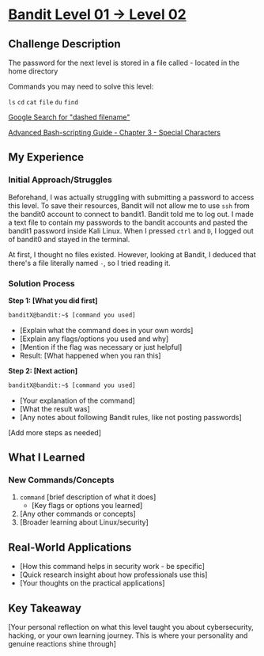 # [Bandit Level 01 → Level 02](https://overthewire.org/wargames/bandit/bandit2.html)

## Challenge Description
The password for the next level is stored in a file called - located in the home directory

Commands you may need to solve this level:

`ls` `cd` `cat` `file` `du` `find`

[Google Search for "dashed filename"](https://www.google.com/search?q=dashed+filename)

[Advanced Bash-scripting Guide - Chapter 3 - Special Characters](https://linux.die.net/abs-guide/special-chars.html)

## My Experience

### Initial Approach/Struggles

Beforehand, I was actually struggling with submitting a password to access this level. To save their resources, Bandit will not allow me to use `ssh` from the bandit0 account to connect to bandit1. Bandit told me to log out. I made a text file to contain my passwords to the bandit accounts and pasted the bandit1 password inside Kali Linux. When I pressed `ctrl` and `D`, I logged out of bandit0 and stayed in the terminal.

At first, I thought no files existed. However, looking at Bandit, I deduced that there's a file literally named `-`, so I tried reading it.

### Solution Process

**Step 1: [What you did first]**
```bash
banditX@bandit:~$ [command you used]
```
- [Explain what the command does in your own words]
- [Explain any flags/options you used and why]
- [Mention if the flag was necessary or just helpful]
- Result: [What happened when you ran this]

**Step 2: [Next action]**
```bash
banditX@bandit:~$ [command you used]
```
- [Your explanation of the command]
- [What the result was]
- [Any notes about following Bandit rules, like not posting passwords]

[Add more steps as needed]

## What I Learned

### New Commands/Concepts
1. `command` [brief description of what it does]
   - [Key flags or options you learned]
2. [Any other commands or concepts]
3. [Broader learning about Linux/security]

## Real-World Applications
- [How this command helps in security work - be specific]
- [Quick research insight about how professionals use this]
- [Your thoughts on the practical applications]

## Key Takeaway
[Your personal reflection on what this level taught you about cybersecurity, hacking, or your own learning journey. This is where your personality and genuine reactions shine through]
